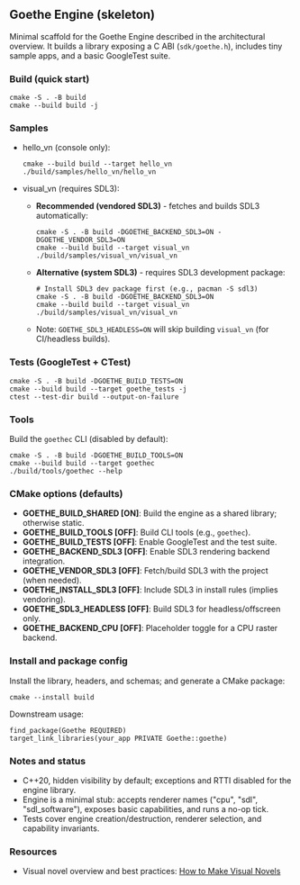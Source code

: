 ## Goethe Engine (skeleton)

Minimal scaffold for the Goethe Engine described in the architectural overview. It builds a library exposing a C ABI (`sdk/goethe.h`), includes tiny sample apps, and a basic GoogleTest suite.

### Build (quick start)

```
cmake -S . -B build
cmake --build build -j
```

### Samples

- hello_vn (console only):
  ```
  cmake --build build --target hello_vn
  ./build/samples/hello_vn/hello_vn
  ```

- visual_vn (requires SDL3):
  - **Recommended (vendored SDL3)** - fetches and builds SDL3 automatically:
    ```
    cmake -S . -B build -DGOETHE_BACKEND_SDL3=ON -DGOETHE_VENDOR_SDL3=ON
    cmake --build build --target visual_vn
    ./build/samples/visual_vn/visual_vn
    ```
  - **Alternative (system SDL3)** - requires SDL3 development package:
    ```
    # Install SDL3 dev package first (e.g., pacman -S sdl3)
    cmake -S . -B build -DGOETHE_BACKEND_SDL3=ON
    cmake --build build --target visual_vn
    ./build/samples/visual_vn/visual_vn
    ```
  - Note: `GOETHE_SDL3_HEADLESS=ON` will skip building `visual_vn` (for CI/headless builds).

### Tests (GoogleTest + CTest)

```
cmake -S . -B build -DGOETHE_BUILD_TESTS=ON
cmake --build build --target goethe_tests -j
ctest --test-dir build --output-on-failure
```

### Tools

Build the `goethec` CLI (disabled by default):

```
cmake -S . -B build -DGOETHE_BUILD_TOOLS=ON
cmake --build build --target goethec
./build/tools/goethec --help
```

### CMake options (defaults)

- **GOETHE_BUILD_SHARED [ON]**: Build the engine as a shared library; otherwise static.
- **GOETHE_BUILD_TOOLS [OFF]**: Build CLI tools (e.g., `goethec`).
- **GOETHE_BUILD_TESTS [OFF]**: Enable GoogleTest and the test suite.
- **GOETHE_BACKEND_SDL3 [OFF]**: Enable SDL3 rendering backend integration.
- **GOETHE_VENDOR_SDL3 [OFF]**: Fetch/build SDL3 with the project (when needed).
- **GOETHE_INSTALL_SDL3 [OFF]**: Include SDL3 in install rules (implies vendoring).
- **GOETHE_SDL3_HEADLESS [OFF]**: Build SDL3 for headless/offscreen only.
- **GOETHE_BACKEND_CPU [OFF]**: Placeholder toggle for a CPU raster backend.

### Install and package config

Install the library, headers, and schemas; and generate a CMake package:

```
cmake --install build
```

Downstream usage:

```
find_package(Goethe REQUIRED)
target_link_libraries(your_app PRIVATE Goethe::goethe)
```

### Notes and status

- C++20, hidden visibility by default; exceptions and RTTI disabled for the engine library.
- Engine is a minimal stub: accepts renderer names ("cpu", "sdl", "sdl_software"), exposes basic capabilities, and runs a no-op tick.
- Tests cover engine creation/destruction, renderer selection, and capability invariants.

### Resources

- Visual novel overview and best practices: [How to Make Visual Novels](https://arimiadev.com/how-to-make-visual-novels/)
